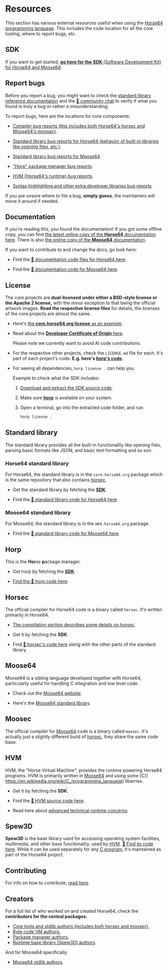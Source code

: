 
<!-- For license of this file, see LICENSE.md in the base dir. -->

Resources
=========

This section has various external resources useful when using the
[Horse64 programming language](https://horse64.org). This
includes the code location for all the core tooling, where
to report bugs, etc.


SDK
---

If you want to get started, [**go here for
the SDK** (Software Development Kit) for Horse64 and
Moose64](https://horse64.org/get).


Report bugs
-----------

Before you report a bug, you might want to check the
[standard library reference documentation](
./docs/FIXME)
and the [💬 community chat](https://horse64.org/chat)
to verify if what you found is truly a bug or rather
a misunderstanding.

To report bugs, here are the locations for core components:

- [Compiler bug reports (this includes both Horse64's horsec
  and Moose64's moosec)](
  https://codeberg.org/Horse64/core.horse64.org/issues).

- [Standard library bug reports for Horse64 (behavior
  of built-in libraries like opening files, etc.)](
  https://codeberg.org/Horse64/core.horse64.org/issues).

- [Standard library bug reports for Moose64](
  https://codeberg.org/Moose64/m64.horse64.org/issues
  ).

- ["Horp" package manager bug reports](
  https://codeberg.org/Horse64/horp.horse64.org/issues).

- [HVM (Horse64's runtime) bug reports](
  https://codeberg.org/Horse64/hvm.horse64.org/issues).

- [Syntax highlighting and other extra developer
  libraries bug reports](
  https://codeberg.org/Horse64/devtools.horse64.org/issues).

If you are unsure where to file a bug, **simply guess**,
the maintainers will move it around if needed.


Documentation
-------------

If you're reading this, you found the documentation! If you got
some offline copy, you can find [the latest online copy of the
**Horse64** documentation here](https://horse64.org/docs/Welcome).
There is also [the online copy of the **Moose64**
documentation](https://m64.horse64.org/docs/Introduction).

If you want to contribute to and change the docs, go look here:

- Find the [🧬 documentation code files for Horse64 here](
  https://codeberg.org/Horse64/core.horse64.org/src/branch/main/src).

- Find the [🧬 documentation code for Moose64 here](
  https://codeberg.org/Moose64/m64.horse64.org/src/branch/main/src).


License
-------

The core projects are **dual-licensed under either a
BSD-style license or the Apache 2 license,** with the minor
exception to that being the official artwork images. **Read
the respective license files** for details, the licenses
of the core projects are almost the same.

- Here's [the **core.horse64.org license** as an example](
  https://codeberg.org/Horse64/core.horse64.org/src/branch/main/LICENSE.md).

- Read about the [**Developer Certificate of Origin** here](
  https://codeberg.org/Horse64/core.horse64.org/src/branch/main/LICENSE.md#contributions).

  Please note we currently want to avoid AI code contributions.

- For the respective other projects, check the
  `LICENSE.md` file for each. It's part of each
  project's code. **E.g. here's [horp's code](
  #horp).**

- For seeing all dependencies, `horp license .` can help you.

  Example to check what the SDK includes:

  1. [Download and extract the SDK source code](
     https://codeberg.org/Horse64/sdk.horse64.org/archive/main.zip).

  2. Make sure [**horp**](#horp) is available on your system.

  3. Open a terminal, go into the extracted code folder, and run:

     ```bash
     horp license .
     ```


Standard library
----------------

The standard library provides all the built-in functionality
like opening files, parsing basic formats like JSON, and
basic text formatting and so son.

### Horse64 standard library

For Horse64, the standard library is in the `core.horse64.org`
package which is the same repository that also contains
[horsec](#Horsec).

- Get the standard library by fetching the [**SDK**](#sdk).

- Find the [🧬 standard library code for Horse64 here](
  https://codeberg.org/Horse64/core.horse64.org/src/branch/main/src).

### Moose64 standard library

For Moose64, the standard library is in the `m64.horse64.org`
package.

- Find the [🧬 standard library code for Moose64 here](
  https://codeberg.org/Moose64/m64.horse64.org/src/branch/main/src).


Horp
----

This is the **Hor**se **p**ackage manager.

- Get horp by fetching the [**SDK**](#sdk).

- [Find the 🧬 horp code here](
  https://codeberg.org/Horse64/horp.horse64.org/).


Horsec
------

The official compiler for Horse64 code is a binary called `horsec`.
It's written primarily in Horse64.

- [The compilation section describes some details on horsec](
  /docs/Compilation.md).

- Get it by fetching the **SDK**.

- Find [🧬 horsec's code here](
  https://codeberg.org/Horse64/core.horse64.org/src/branch/main/src/compiler/)
  along with the other parts of the standard library.


Moose64
-------

Moose64 is a sibling language developed together with Horse64,
particularly useful for handling C integration and low level code.

- Check out the [Moose64 website](https://m64.horse64.org).

- Here's the [Moose64 standard library](
  https://codeberg.org/Moose64/m64.horse64.org).


Moosec
------

The official compiler for [Moose64](#moose64) code is a binary called
`moosec`. It's actually just a slightly different build of
[horsec](#horsec), they share the same code base.


HVM
---

HVM, the "Horse Virtual Machine", provides the
runtime powering Horse64 programs.
HVM is primarily written in [Moose64](#moose64) and
using some [C](
https://en.wikipedia.org/wiki/C_(programming_language)
libarries.

- Get it by fetching the **SDK**.

- Find the [🧬 HVM source code here](
  https://codeberg.org/Horse64/hvm.horse64.org/src/branch/main/src/
  ).

- Read here about [advanced technical runtime concerns](
  /docs/Runtime%20Concerns.md).


Spew3D
------

**Spew3D** is the base library used for accessing operating system
facilities, multimedia, and other base functionality, used
by [HVM](#hvm). [🧬 Find its code here](
https://codeberg.org/Spew3D/Spew3D).
While it can be used separately for any [C program](
https://en.wikipedia.org/wiki/C_%28programming_language%29),
it's maintained as part of the Horse64 project.


Contributing
------------

For info on how to contribute, [read here](
/docs/How%20to%20Contribute.md).


Creators
--------

For a full list of who worked on and created Horse64,
check the **contributors for the central packages:**

- [Core tools and stdlib authors (includes both horsec and
  moosec)](
  https://codeberg.org/Horse64/core.horse64.org/src/branch/main/AUTHORS.md),
- [Byte code VM authors](
  https://codeberg.org/Horse64/hvm.horse64.org/src/branch/main/AUTHORS.md),
- [Package manager authors](
  https://codeberg.org/Horse64/horp.horse64.org/src/branch/main/AUTHORS.md),
- [Runtime base library (Spew3D) authors](
  https://codeberg.org/Spew3D/Spew3D/src/branch/main/AUTHORS.md).

And for Moose64 specifically:

- [Moose64 stdlib authors](
  https://codeberg.org/Moose64/m64.horse64.org/src/branch/main/AUTHORS.md).

